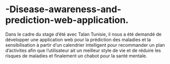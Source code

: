# -Disease-awareness-and-prediction-web-application.
Dans le cadre du stage d’été avec Talan Tunisie, il nous a été demandé de développer une application web pour la prédiction des maladies et la sensibilisation à partir d’un calendrier intelligent pour recommander un plan d’activites afin que l’utilisateur ait un meilleur style de vie et de réduire les risques de maladies et finalement un chabot pour la santé mentale.
